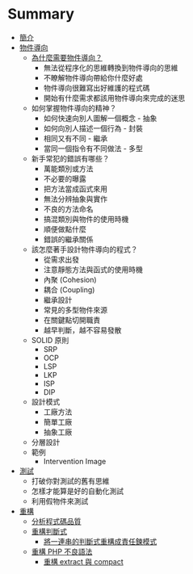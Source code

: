 # Summary

* [簡介](README.md)
* [物件導向](/object-oriented/index.md)
  * [為什麼需要物件導向？](/object-oriented/index.md)
    * 無法從程序化的思維轉換到物件導向的思維
    * 不瞭解物件導向帶給你什麼好處
    * 物件導向很難寫出好維護的程式碼
    * 開始有什麼需求都該用物件導向來完成的迷思
  * 如何掌握物件導向的精神？
    * 如何快速向別人圖解一個概念 - 抽象
    * 如何向別人描述一個行為 - 封裝
    * 相同又有不同 - 繼承
    * 當同一個指令有不同做法 - 多型
  * 新手常犯的錯誤有哪些？
    * 萬能類別或方法
    * 不必要的曝露
    * 把方法當成函式來用
    * 無法分辨抽象與實作
    * 不良的方法命名
    * 搞混類別與物件的使用時機
    * 順便做點什麼
    * 錯誤的繼承關係
  * 該怎麼著手設計物件導向的程式？
    * 從需求出發
    * 注意靜態方法與函式的使用時機
    * 內聚 (Cohesion)
    * 耦合 (Coupling)
    * 繼承設計
    * 常見的多型物件來源
    * 在關鍵點切開職責
    * 越早判斷，越不容易發散
  * SOLID 原則
    * SRP
    * OCP
    * LSP
    * LKP
    * ISP
    * DIP
  * 設計模式
    * 工廠方法
    * 簡單工廠
    * 抽象工廠
  * 分層設計
  * 範例
    * Intervention Image
* [測試](/testing/index.md)
  * 打破你對測試的舊有思維
  * 怎樣才能算是好的自動化測試
  * 利用假物件來測試
* [重構](/refactoring/index.md)
  * [分析程式碼品質](/refactoring/qa-tools.md)
  * [重構判斷式](/refactoring/refactor-if-statement.md)
    * [將一連串的判斷式重構成責任鍊模式](/refactoring/refactor-if-else-to-cor.md)
  * [重構 PHP 不良語法](/refactoring/refactor-bad-php-code.md)
    * [重構 extract 與 compact](/refactoring/refactor-extract-compact.md)
